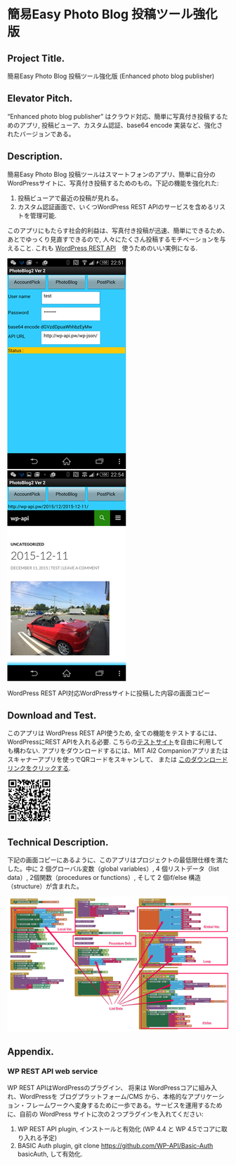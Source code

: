# 簡易Easy Photo Blog 投稿ツール強化版

## Project Title.
簡易Easy Photo Blog 投稿ツール強化版 (Enhanced photo blog publisher)

## Elevator Pitch.
“Enhanced photo blog publisher” はクラウド対応、簡単に写真付き投稿するためのアプリ, 投稿ビューア、カスタム認証、base64 encode 実装など、強化されたバージョンである。

## Description.
簡易Easy Photo Blog 投稿ツールはスマートフォンのアプリ、簡単に自分のWordPressサイトに、写真付き投稿するためのもの。下記の機能を強化れた:
1.	投稿ビューアで最近の投稿が見れる。
2.	カスタム認証画面で、いくつWordPress REST APIのサービスを含めるリストを管理可能.

このアプリにもたらす社会的利益は、写真付き投稿が迅速、簡単にできるため、あとでゆっくり見直すできるので, 人々にたくさん投稿するモチベーションを与えること. これも [WordPress REST API](http://wp-api.org/)　使うためのいい実例になる.

![](./PhotoBlog2app.png)
![](./PhotoBlog2web.png)

WordPress REST API対応WordPressサイトに投稿した内容の画面コピー

## Download and Test.
このアプリは WordPress REST API使うため, 全ての機能をテストするには、WordPressにREST APIを入れる必要. こちらの[テストサイト](http://wp-api.pw/)を自由に利用しても構わない. アプリをダウンロードするには、MIT AI2 Companionアプリまたはスキャナーアプリを使っでQRコードをスキャンして、 または [このダウンロードリンクをクリックする](https://sites.google.com/site/chen420/my-apk/PhotoBlog%20%281%29.apk?attredirects=0&d=1).

<img src="./PhotoBlog2download.png" width="100">

## Technical Description.
下記の画面コピーにあるように、このアプリはプロジェクトの最低限仕様を満たした。中に 2 個グローバル変数（global variables）, 4 個リストデータ（list data）, 2個関数（procedures or functions）, そして 2 個if/else 構造（structure）が含まれた。

![](./PhotoBlog2blocks.png)

##   Appendix.

### WP REST API web service
WP REST APIはWordPressのプラグイン、 将来は WordPressコアに組み入れ、WordPressを ブログプラットフォーム/CMS から、本格的なアプリケーション・フレームワークへ変身するために一歩である。サービスを運用するために、自前の WordPress サイトに次の２つプラグインを入れてください:
1.	WP REST API plugin, インストールと有効化 (WP 4.4 と WP 4.5でコアに取り入れる予定)
2.	BASIC Auth plugin, git clone https://github.com/WP-API/Basic-Auth basicAuth, して有効化.
